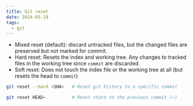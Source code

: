 ```yaml
---
title: Git reset
date: 2024-03-19
tags:
  - git
---
```


- Mixed reset (default): discard untracked files, but the changed files are preserved but not marked for commit.
- Hard reset: Resets the index and working tree. Any changes to tracked files in the working tree since `commit` are discarded.
- Soft reset: Does not touch the index file or the working tree at all (but resets the head to `commit`)

```sh
git reset --hard <SHA>   # Reset git history to a specific commit

git reset HEAD~          # Reset state to the previous commit (~)
```
